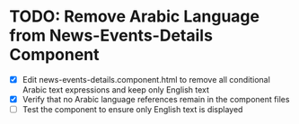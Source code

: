 # TODO: Remove Arabic Language from News-Events-Details Component

- [x] Edit news-events-details.component.html to remove all conditional Arabic text expressions and keep only English text
- [x] Verify that no Arabic language references remain in the component files
- [ ] Test the component to ensure only English text is displayed
